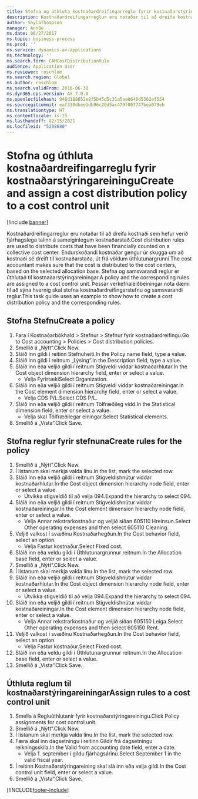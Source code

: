 ```yaml
---
title: Stofna og úthluta kostnaðardreifingarreglu fyrir kostnaðarstýringareiningu
description: Kostnaðardreifingarreglur eru notaðar til að dreifa kostnaði sem hefur verið fjárhagslega talinn á sameiginlegum kostnaðarstað.
author: ShylaThompson
manager: AnnBe
ms.date: 06/27/2017
ms.topic: business-process
ms.prod: ''
ms.service: dynamics-ax-applications
ms.technology: ''
ms.search.form: CAMCostDistributionRule
audience: Application User
ms.reviewer: roschlom
ms.search.region: Global
ms.author: roschlom
ms.search.validFrom: 2016-06-30
ms.dyn365.ops.version: AX 7.0.0
ms.openlocfilehash: 946d188652e8f5b45d5c31a5aa0640d5362ef554
ms.sourcegitcommit: eaf330dbee1db96c20d5ac479f007747bea079eb
ms.translationtype: HT
ms.contentlocale: is-IS
ms.lasthandoff: 02/15/2021
ms.locfileid: "5208680"
---
```

# <a name="create-and-assign-a-cost-distribution-policy-to-a-cost-control-unit"></a><span data-ttu-id="56044-103">Stofna og úthluta kostnaðardreifingarreglu fyrir kostnaðarstýringareiningu</span><span class="sxs-lookup"><span data-stu-id="56044-103">Create and assign a cost distribution policy to a cost control unit</span></span>

[!include [banner](../../includes/banner.md)]

<span data-ttu-id="56044-104">Kostnaðardreifingarreglur eru notaðar til að dreifa kostnaði sem hefur verið fjárhagslega talinn á sameiginlegum kostnaðarstað.</span><span class="sxs-lookup"><span data-stu-id="56044-104">Cost distribution rules are used to distribute costs that have been financially counted on a collective cost center.</span></span> <span data-ttu-id="56044-105">Endurskoðandi kostnaðar gengur úr skugga um að kostnaði sé dreift til kostnaðarstaða, út frá völdum úthlutunargrunni.</span><span class="sxs-lookup"><span data-stu-id="56044-105">The cost accountant makes sure that the cost is distributed to the cost centers, based on the selected allocation base.</span></span> <span data-ttu-id="56044-106">Stefna og samsvarandi reglur er úthlutað til kostnaðarstýringareiningar.</span><span class="sxs-lookup"><span data-stu-id="56044-106">A policy and the corresponding rules are assigned to a cost control unit.</span></span> <span data-ttu-id="56044-107">Þessar verkefnaleiðbeiningar nota dæmi til að sýna hvernig skal stofna kostnaðardreifingarstefnu og samsvarandi reglur.</span><span class="sxs-lookup"><span data-stu-id="56044-107">This task guide uses an example to show how to create a cost distribution policy and the corresponding rules.</span></span>


## <a name="create-a-policy"></a><span data-ttu-id="56044-108">Stofna Stefnu</span><span class="sxs-lookup"><span data-stu-id="56044-108">Create a policy</span></span>
1. <span data-ttu-id="56044-109">Fara í Kostnaðarbókhald > Stefnur > Stefnur fyrir kostnaðardreifingu.</span><span class="sxs-lookup"><span data-stu-id="56044-109">Go to Cost accounting > Policies > Cost distribution policies.</span></span>
2. <span data-ttu-id="56044-110">Smellið á „Nýtt“.</span><span class="sxs-lookup"><span data-stu-id="56044-110">Click New.</span></span>
3. <span data-ttu-id="56044-111">Sláið inn gildi í reitinn Stefnuheiti.</span><span class="sxs-lookup"><span data-stu-id="56044-111">In the Policy name field, type a value.</span></span>
4. <span data-ttu-id="56044-112">Sláið inn gildi í reitnum „Lýsing“.</span><span class="sxs-lookup"><span data-stu-id="56044-112">In the Description field, type a value.</span></span>
5. <span data-ttu-id="56044-113">Sláið inn eða veljið gildi í reitnum Stigveldi víddar kostnaðarhlutar.</span><span class="sxs-lookup"><span data-stu-id="56044-113">In the Cost object dimension hierarchy field, enter or select a value.</span></span>
    * <span data-ttu-id="56044-114">Velja Fyrirtæki</span><span class="sxs-lookup"><span data-stu-id="56044-114">Select Organization.</span></span>  
6. <span data-ttu-id="56044-115">Sláið inn eða veljið gildi í reitnum Stigveldi víddar kostnaðareiningar.</span><span class="sxs-lookup"><span data-stu-id="56044-115">In the Cost element dimension hierarchy field, enter or select a value.</span></span>
    * <span data-ttu-id="56044-116">Velja CDS P/L.</span><span class="sxs-lookup"><span data-stu-id="56044-116">Select CDS P/L.</span></span>  
7. <span data-ttu-id="56044-117">Sláið inn eða veljið gildi í reitnum Tölfræðileg vídd.</span><span class="sxs-lookup"><span data-stu-id="56044-117">In the Statistical dimension field, enter or select a value.</span></span>
    * <span data-ttu-id="56044-118">Velja skal Tölfræðilegar einingar.</span><span class="sxs-lookup"><span data-stu-id="56044-118">Select Statistical elements.</span></span>  
8. <span data-ttu-id="56044-119">Smellið á „Vista“.</span><span class="sxs-lookup"><span data-stu-id="56044-119">Click Save.</span></span>

## <a name="create-rules-for-the-policy"></a><span data-ttu-id="56044-120">Stofna reglur fyrir stefnuna</span><span class="sxs-lookup"><span data-stu-id="56044-120">Create rules for the policy</span></span>
1. <span data-ttu-id="56044-121">Smellið á „Nýtt“.</span><span class="sxs-lookup"><span data-stu-id="56044-121">Click New.</span></span>
2. <span data-ttu-id="56044-122">Í listanum skal merkja valda línu.</span><span class="sxs-lookup"><span data-stu-id="56044-122">In the list, mark the selected row.</span></span>
3. <span data-ttu-id="56044-123">Sláið inn eða veljið gildi í reitnum Stigveldishnútur víddar kostnaðarhlutar.</span><span class="sxs-lookup"><span data-stu-id="56044-123">In the Cost object dimension hierarchy node field, enter or select a value.</span></span>
    * <span data-ttu-id="56044-124">Útvíkka stigveldið til að velja 094.</span><span class="sxs-lookup"><span data-stu-id="56044-124">Expand the hierarchy to select 094.</span></span>  
4. <span data-ttu-id="56044-125">Sláið inn eða veljið gildi í reitnum Stigveldishnútur víddar kostnaðareiningar.</span><span class="sxs-lookup"><span data-stu-id="56044-125">In the Cost element dimension hierarchy node field, enter or select a value.</span></span>
    * <span data-ttu-id="56044-126">Velja Annar rekstrarkostnaður og veljið síðan 605110 Hreinsun.</span><span class="sxs-lookup"><span data-stu-id="56044-126">Select Other operating expenses and then select 605110 Cleaning.</span></span>  
5. <span data-ttu-id="56044-127">Veljið valkost í svæðinu Kostnaðarhegðun.</span><span class="sxs-lookup"><span data-stu-id="56044-127">In the Cost behavior field, select an option.</span></span>
    * <span data-ttu-id="56044-128">Velja Fastur kostnaður.</span><span class="sxs-lookup"><span data-stu-id="56044-128">Select Fixed cost.</span></span>  
6. <span data-ttu-id="56044-129">Sláið inn eða veldu gildi í Úthlutunargrunnur reitnum.</span><span class="sxs-lookup"><span data-stu-id="56044-129">In the Allocation base field, enter or select a value.</span></span>
7. <span data-ttu-id="56044-130">Smellið á „Nýtt“.</span><span class="sxs-lookup"><span data-stu-id="56044-130">Click New.</span></span>
8. <span data-ttu-id="56044-131">Í listanum skal merkja valda línu.</span><span class="sxs-lookup"><span data-stu-id="56044-131">In the list, mark the selected row.</span></span>
9. <span data-ttu-id="56044-132">Sláið inn eða veljið gildi í reitnum Stigveldishnútur víddar kostnaðarhlutar.</span><span class="sxs-lookup"><span data-stu-id="56044-132">In the Cost object dimension hierarchy node field, enter or select a value.</span></span>
    * <span data-ttu-id="56044-133">Útvíkka stigveldið til að velja 094.</span><span class="sxs-lookup"><span data-stu-id="56044-133">Expand the hierarchy to select 094.</span></span>  
10. <span data-ttu-id="56044-134">Sláið inn eða veljið gildi í reitnum Stigveldishnútur víddar kostnaðareiningar.</span><span class="sxs-lookup"><span data-stu-id="56044-134">In the Cost element dimension hierarchy node field, enter or select a value.</span></span>
    * <span data-ttu-id="56044-135">Velja Annar rekstrarkostnaður og veljið síðan 605150 Leiga.</span><span class="sxs-lookup"><span data-stu-id="56044-135">Select Other operating expenses and then select 605150 Rent.</span></span>  
11. <span data-ttu-id="56044-136">Veljið valkost í svæðinu Kostnaðarhegðun.</span><span class="sxs-lookup"><span data-stu-id="56044-136">In the Cost behavior field, select an option.</span></span>
    * <span data-ttu-id="56044-137">Velja Fastur kostnaður.</span><span class="sxs-lookup"><span data-stu-id="56044-137">Select Fixed cost.</span></span>  
12. <span data-ttu-id="56044-138">Sláið inn eða veldu gildi í Úthlutunargrunnur reitnum.</span><span class="sxs-lookup"><span data-stu-id="56044-138">In the Allocation base field, enter or select a value.</span></span>
13. <span data-ttu-id="56044-139">Smellið á „Vista“.</span><span class="sxs-lookup"><span data-stu-id="56044-139">Click Save.</span></span>

## <a name="assign-rules-to-a-cost-control-unit"></a><span data-ttu-id="56044-140">Úthluta reglum til kostnaðarstýringareiningar</span><span class="sxs-lookup"><span data-stu-id="56044-140">Assign rules to a cost control unit</span></span>
1. <span data-ttu-id="56044-141">Smella á Regluúthlutanir fyrir kostnaðarstýringareiningu.</span><span class="sxs-lookup"><span data-stu-id="56044-141">Click Policy assignments for cost control unit.</span></span>
2. <span data-ttu-id="56044-142">Smellið á „Nýtt“.</span><span class="sxs-lookup"><span data-stu-id="56044-142">Click New.</span></span>
3. <span data-ttu-id="56044-143">Í listanum skal merkja valda línu.</span><span class="sxs-lookup"><span data-stu-id="56044-143">In the list, mark the selected row.</span></span>
4. <span data-ttu-id="56044-144">Færa skal inn dagsetningu í reitinn Gildir frá dagsetningu reikningsskila.</span><span class="sxs-lookup"><span data-stu-id="56044-144">In the Valid from accounting date field, enter a date.</span></span>
    * <span data-ttu-id="56044-145">Velja 1. september í gildu fjárhagsárinu.</span><span class="sxs-lookup"><span data-stu-id="56044-145">Select September 1 in the valid fiscal year.</span></span>  
5. <span data-ttu-id="56044-146">Í reitinn Kostnaðarstýringareining skal slá inn eða velja gildi.</span><span class="sxs-lookup"><span data-stu-id="56044-146">In the Cost control unit field, enter or select a value.</span></span>
6. <span data-ttu-id="56044-147">Smellið á „Vista“.</span><span class="sxs-lookup"><span data-stu-id="56044-147">Click Save.</span></span>



[!INCLUDE[footer-include](../../../includes/footer-banner.md)]